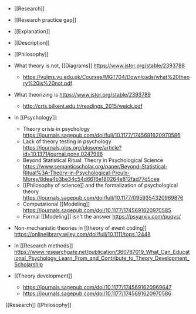 - [[Research]]
- [[Research practice gap]]
- [[Explanation]]
- [[Description]]
- [[Philosophy]]

- What theory is not, [[Diagrams]] https://www.jstor.org/stable/2393788
	-  https://vulms.vu.edu.pk/Courses/MGT704/Downloads/what%20theory%20is%20not.pdf
- What theorizing is https://www.jstor.org/stable/2393789
	-  http://crts.bilkent.edu.tr/readings_2015/weick.pdf

- In [[Psychology]]:
	-  Theory crisis in psychology https://journals.sagepub.com/doi/full/10.1177/1745691620970586
	-  Lack of theory testing in psychology https://journals.plos.org/plosone/article?id=10.1371/journal.pone.0247986
	-  Beyond Statistical Ritual: Theory in Psychological Science https://www.semanticscholar.org/paper/Beyond-Statistical-Ritual%3A-Theory-in-Psychological-Proulx-Morey/8dea4b3be34c54d6616e180264e812fad77d5cee
	-  [[Philosophy of science]] and the formalization of psychological theory https://journals.sagepub.com/doi/full/10.1177/0959354320969876
	-  Computational [[Modeling]] https://journals.sagepub.com/doi/10.1177/1745691620970585
	-  Formal [[Modeling]] isn't the answer https://psyarxiv.com/puqvs/

- Non-mechanistic theories in [[theory of event coding]] https://onlinelibrary.wiley.com/doi/full/10.1111/tops.12448

- In [[Research methods]] https://www.researchgate.net/publication/360787019_What_Can_Educational_Psychology_Learn_From_and_Contribute_to_Theory_Development_Scholarship

- [[Theory development]]
	-  https://journals.sagepub.com/doi/10.1177/1745691620969647
	-  https://journals.sagepub.com/doi/10.1177/1745691620970586

[[Research]] [[Philosophy]]
